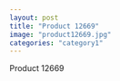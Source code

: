 ```yaml
---
layout: post
title: "Product 12669"
image: "product12669.jpg"
categories: "category1"
---
```

Product 12669
